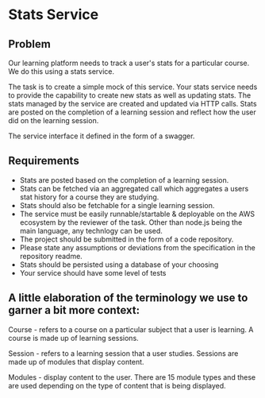 # Stats Service

## Problem

Our learning platform needs to track a user's stats for a particular course. We do this using a stats service.

The task is to create a simple mock of this service. Your stats service needs to provide the capability to create new stats as well as updating stats. The stats managed by the service are created and updated via HTTP calls. Stats are posted on the completion of a learning session and reflect how the user did on the learning session.

The service interface it defined in the form of a swagger.

## Requirements

- Stats are posted based on the completion of a learning session.
- Stats can be fetched via an aggregated call which aggregates a users stat history for a course they are studying.
- Stats should also be fetchable for a single learning session.
- The service must be easily runnable/startable & deployable on the
  AWS ecosystem by the reviewer of the task. Other than node.js being the main language, any technlogy can be
  used.
- The project should be submitted in the form of a code repository.
- Please state any assumptions or deviations from the specification in the repository readme.
- Stats should be persisted using a database of your choosing
- Your service should have some level of tests

## A little elaboration of the terminology we use to garner a bit more context:

Course - refers to a course on a particular subject that a user is learning. A course is made up of learning sessions.

Session - refers to a learning session that a user studies. Sessions are made up of modules that display content.

Modules - display content to the user. There are 15 module types and these are
used depending on the type of content that is being displayed.
